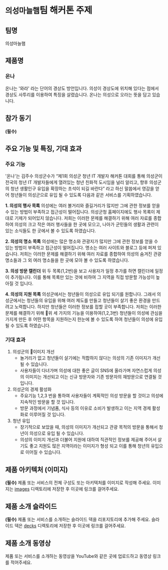 # `의성마늘햄`팀 해커톤 주제

## 팀명

의성마늘햄

## 제품명

### 온나
온나는 '와라' 라는 단어의 경상도 방언입니다.
의성이 경상도에 위치해 있다는 점에서 경상도 사투리를 이용하여 특징을 살렸습니다.
온나는 의성으로 오라는 뜻을 담고 있습니다.

## 참가 동기

**(필수)**

## 주요 기능 및 특징, 기대 효과

### 주요 기능
'온나'는 김주수 의성군수가 “제1회 의성군 청년 IT 개발자 해커톤 대회를 통해 의성군이 전국의 청년 IT 개발자들에게 열려있는 청년 친화적 도시임을 널리 알리고, 향후 의성군의 청년 생활인구 유입을 확장하는 초석이 되길 바란다” 라고 하신 말씀에서 영감을 얻어 청년들이 의성군으로 유입 될 수 있도록 다음과 같은 서비스를 기획하였습니다.

**1. 의성의 행사 목록**
의성에는 여러 볼거리와 즐길거리가 많지만 그에 관한 정보를 얻을 수 있는 방법이 부족하고 접근성이 떨어집니다.
의성군청 홈페이지에도 행사 목록이 제대로 기제가 되어있지 않습니다.
저희는 이러한 문제를 해결하기 위해 여러 자료를 종합하여 의성의 크고 작은 여러 행사들을 한 곳에 모으고, 나아가 군민들의 생활과 관련이 있는 소식들도 한 곳에서 볼 수 있도록 하였습니다.

**2. 의성의 명소 목록**
의성에는 많은 명소와 관광지가 많지만 그에 관한 정보를 얻을 수 있는 방법이 부족하고 접근성이 떨어집니다.
명소는 여러 사이트와 블로그 등에 퍼져 있습니다.
저희는 이러한 문제를 해결하기 위해 여러 자료를 종합하여 의성의 숨겨진 관광 명소들과 그 외 여러 명소들을 한 곳에 모아 볼 수 있도록 하였습니다.

**3. 의성 방문 캘린더**
위 두 목록(1,2번)을 보고 사용자가 일정 추가를 하면 캘린더에 일정이 추가됩니다.
이를 통해 목록만 있는 것에 비하여 그 지역을 직접 방문할 가능성이 높아질 것 입니다.

**4. 의성의 지원 목록**
의성군에서는 청년들이 의성으로 유입 되기를 원합니다. 그래서 의성군에서는 청년들의 유입을 위해 여러 제도를 만들고 청년들이 살기 좋은 환경을 만드려고 노력합니다.
하지만 청년들은 이러한 정보를 접할 곳이 부족합니다.
저희는 이러한 문제를 해결하기 위해 위 세 가지의 기능을 이용하여(1,2,3번) 청년들이 의성에 관심을 가지게 만든 후 어떤 항목을 지원하는지 한눈에 볼 수 있도록 하여 청년들이 의성에 유입 될 수 있도록 하였습니다.

### 기대 효과
1. 의성군의 이미지 개선
   - 놀거리가 없고 청년들이 살기에는 적합하지 않다는 의성의 기존 이미지가 개선 될 수 있습니다.
   - 사용자들이 다녀가며 의성에 대한 좋은 글이 SNS에 올라가며 자연스럽게 의성의 이미지는 개선되고 이는 신규 방문자와 기존 방문자의 재방문으로 연결될 것 입니다.
2. 의성군의 경제 활성화
   - 주요기능 1,2,3 번을 통하여 사용자들이 계획적인 의성 방문을 할 것이고 의성에 지속적인 방문을 할 것 입니다.
   - 방문 과정에서 기념품, 식사 등의 이유로 소비가 발생하고 이는 지역 경제 활성화로 이루어질 것 입니다.
3. 청년 유입
   - 장기적으로 보았을 때, 의성의 이미지가 개선되고 관광 목적의 방문을 통해서 청년이 의성으로 유입 될 수 있습니다.
   - 의성의 이미지 개선과 더불어 지원에 대하여 직관적인 정보를 제공해 주어서 살기도 좋고 지원도 많은 지역이라는 이미지가 형성 되고 이를 통해 청년의 유입으로 이어질 수 있습니다.

## 제품 아키텍처 (이미지)

**(필수)** 제품 또는 서비스의 전체 구성도 또는 아키텍처를 이미지로 작성해 주세요. 이미지는 [images](./images) 디렉토리에 저장한 후 이곳에 링크를 걸어주세요.

## 제품 소개 슬라이드

**(필수)** 제품 또는 서비스를 소개하는 슬라이드 덱을 리포지토리에 추가해 주세요. 슬라이드 덱은 [decks](./decks) 디렉토리에 저장한 후 이곳에 링크를 걸어주세요.

## 제품 소개 동영상

제품 또는 서비스를 소개하는 동영상을 YouTube와 같은 곳에 업로드하고 동영상 링크를 적어주세요.
